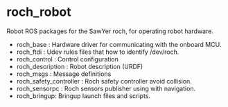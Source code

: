 roch_robot
===========

Robot ROS packages for the SawYer roch, for operating robot hardware.

 - roch_base : Hardware driver for communicating with the onboard MCU.
 - roch_ftdi : Udev rules files that how to identify /dev/roch.
 - roch_control : Control configuration
 - roch_description : Robot description (URDF)
 - roch_msgs : Message definitions
 - roch_safety_controller : Roch safety controller avoid collision.
 - roch_sensorpc : Roch sensors publisher using with navigation.
 - roch_bringup: Bringup launch files and scripts.

